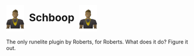 <h1><img align="center" height="72" src="https://github.com/katlande/Schboop/blob/main/icon.png"> &nbsp;Schboop&nbsp; <img align="center" height="72" src="https://github.com/katlande/Schboop/blob/main/icon.png"></h1>

The only runelite plugin by Roberts, for Roberts. What does it do? Figure it out. 
